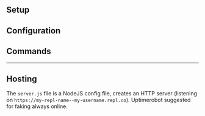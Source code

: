 ## Setup


## Configuration


## Commands


---

## Hosting

The `server.js` file is a NodeJS config file, creates an HTTP server (listening on `https://my-repl-name--my-username.repl.co`). Uptimerobot suggested for faking always online. 